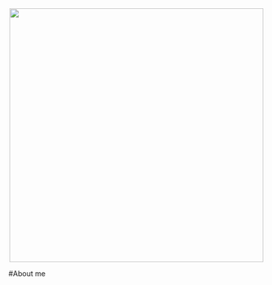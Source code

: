 <div id="header" align="center">
  <img src="https://media.giphy.com/media/v1.Y2lkPTc5MGI3NjExam9lZXhxbW5mNHh2ejQ3cm1lMm4zdmhrNHpkdHBzMDJpeTc1cXM2cCZlcD12MV9pbnRlcm5hbF9naWZfYnlfaWQmY3Q9Zw/L1R1tvI9svkIWwpVYr/giphy.gif" width="500"/>
</div>

#About me

